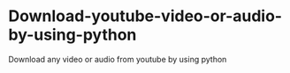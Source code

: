 # Download-youtube-video-or-audio-by-using-python
Download any video or audio from youtube by using python
